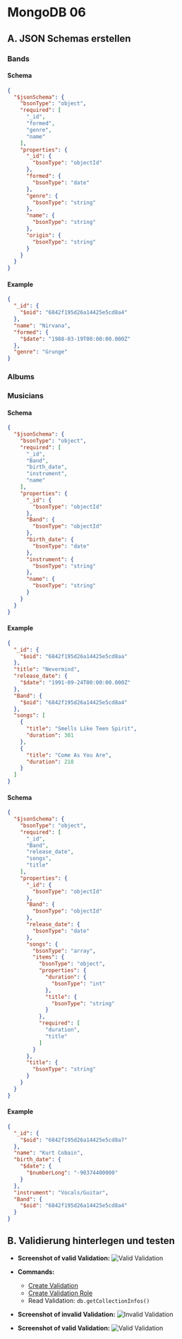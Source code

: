 # MongoDB 06

## A. JSON Schemas erstellen

### Bands

#### Schema

```json
{
  "$jsonSchema": {
    "bsonType": "object",
    "required": [
      "_id",
      "formed",
      "genre",
      "name"
    ],
    "properties": {
      "_id": {
        "bsonType": "objectId"
      },
      "formed": {
        "bsonType": "date"
      },
      "genre": {
        "bsonType": "string"
      },
      "name": {
        "bsonType": "string"
      },
      "origin": {
        "bsonType": "string"
      }
    }
  }
}
```

#### Example

```json
{
  "_id": {
    "$oid": "6842f195d26a14425e5cd8a4"
  },
  "name": "Nirvana",
  "formed": {
    "$date": "1988-03-19T00:00:00.000Z"
  },
  "genre": "Grunge"
}
```

### Albums

### Musicians

#### Schema

```json
{
  "$jsonSchema": {
    "bsonType": "object",
    "required": [
      "_id",
      "Band",
      "birth_date",
      "instrument",
      "name"
    ],
    "properties": {
      "_id": {
        "bsonType": "objectId"
      },
      "Band": {
        "bsonType": "objectId"
      },
      "birth_date": {
        "bsonType": "date"
      },
      "instrument": {
        "bsonType": "string"
      },
      "name": {
        "bsonType": "string"
      }
    }
  }
}
```

#### Example

```json
{
  "_id": {
    "$oid": "6842f195d26a14425e5cd8aa"
  },
  "title": "Nevermind",
  "release_date": {
    "$date": "1991-09-24T00:00:00.000Z"
  },
  "Band": {
    "$oid": "6842f195d26a14425e5cd8a4"
  },
  "songs": [
    {
      "title": "Smells Like Teen Spirit",
      "duration": 301
    },
    {
      "title": "Come As You Are",
      "duration": 218
    }
  ]
}
```

#### Schema

```json
{
  "$jsonSchema": {
    "bsonType": "object",
    "required": [
      "_id",
      "Band",
      "release_date",
      "songs",
      "title"
    ],
    "properties": {
      "_id": {
        "bsonType": "objectId"
      },
      "Band": {
        "bsonType": "objectId"
      },
      "release_date": {
        "bsonType": "date"
      },
      "songs": {
        "bsonType": "array",
        "items": {
          "bsonType": "object",
          "properties": {
            "duration": {
              "bsonType": "int"
            },
            "title": {
              "bsonType": "string"
            }
          },
          "required": [
            "duration",
            "title"
          ]
        }
      },
      "title": {
        "bsonType": "string"
      }
    }
  }
}
```

#### Example

```json
{
  "_id": {
    "$oid": "6842f195d26a14425e5cd8a7"
  },
  "name": "Kurt Cobain",
  "birth_date": {
    "$date": {
      "$numberLong": "-90374400000"
    }
  },
  "instrument": "Vocals/Guitar",
  "Band": {
    "$oid": "6842f195d26a14425e5cd8a4"
  }
}
```

## B. Validierung hinterlegen und testen

- **Screenshot of valid Validation:**
	![Valid Validation](/m165-NoSQL/x-resources/m/06/valid-validation.png)

- **Commands:**
	- [Create Validation](./collection-validation.mongosh.txt)
	- [Create Validation Role](./collection-validation.mongosh.txt)
	- Read Validation: `db.getCollectionInfos()`
- **Screenshot of invalid Validation:**
	![Invalid Validation](/m165-NoSQL/x-resources/m/06/invalid-insert.png)
- **Screenshot of valid Validation:**
	![Valid Validation](/m165-NoSQL/x-resources/m/06/valid-insert.png)
